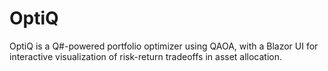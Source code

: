 # OptiQ
OptiQ is a Q#-powered portfolio optimizer using QAOA, with a Blazor UI for interactive visualization of risk-return tradeoffs in asset allocation.
